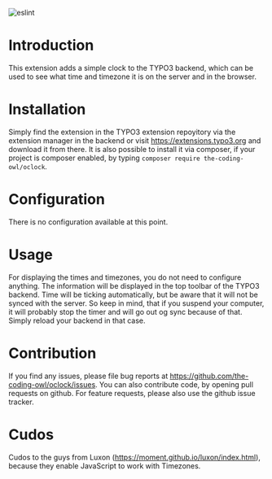 ![eslint](https://github.com/the-coding-owl/oclock/workflows/eslint/badge.svg)

# Introduction
This extension adds a simple clock to the TYPO3 backend, which can be used to see what time and timezone it is on the server and in the browser.

# Installation
Simply find the extension in the TYPO3 extension repoyitory via the extension manager in the backend or visit https://extensions.typo3.org and download it from there.
It is also possible to install it via composer, if your project is composer enabled, by typing `composer require the-coding-owl/oclock`.

# Configuration
There is no configuration available at this point.

# Usage
For displaying the times and timezones, you do not need to configure anything.
The information will be displayed in the top toolbar of the TYPO3 backend.
Time will be ticking automatically, but be aware that it will not be synced with the server.
So keep in mind, that if you suspend your computer, it will probably stop the timer and will go out og sync
because of that. Simply reload your backend in that case.

# Contribution
If you find any issues, please file bug reports at https://github.com/the-coding-owl/oclock/issues.
You can also contribute code, by opening pull requests on github.
For feature requests, please also use the github issue tracker.

# Cudos
Cudos to the guys from Luxon (https://moment.github.io/luxon/index.html), because they enable JavaScript to work
with Timezones.
